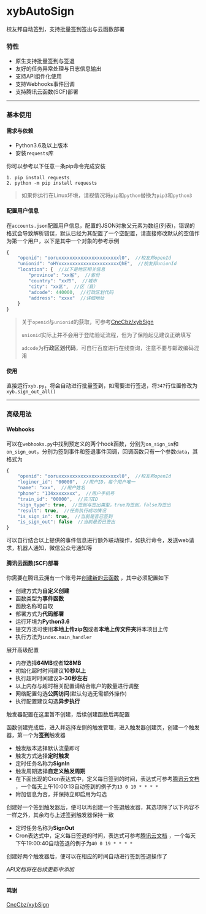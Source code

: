 # xybAutoSign
校友邦自动签到，支持批量签到签出与云函数部署

### 特性

- 原生支持批量签到与签退
- 友好的任务异常处理与日志信息输出
- 支持API组件化使用
- 支持Webhooks事件回调
- 支持腾讯云函数(SCF)部署

-----

### 基本使用

#### 需求与依赖

- Python3.6及以上版本
- 安装`requests`库

你可以参考以下任意一条pip命令完成安装

```
1. pip install requests
2. python -m pip install requests
```

> 如果你运行在Linux环境，请视情况将`pip`和`python`替换为`pip3`和`python3`

#### 配置用户信息

在`accounts.json`配置用户信息，配置的JSON对象父元素为数组(列表)，错误的格式会导致解析错误，默认已经为其配置了一个空配置，请直接修改默认的空值作为第一个用户，以下是其中一个对象的参考示例

```javascript
{
    "openid": "ooruxxxxxxxxxxxxxxxxxxxxxxl0",  //校友邦openId
    "unionid": "oHYxxxxxxxxxxxxxxxxxxxxxxQhE",  //校友邦unionId
    "location": {  //以下是地区相关信息
        "province": "xx省",  //省份
        "country": "xx市",  //城市
        "city": "xx区",  //区（县）
        "adcode": 440000,  //行政区划代码
        "address": "xxxx"  //详细地址
    }
}
```

> 关于`openid`与`unionid`的获取，可参考[CncCbz/xybSign](https://github.com/CncCbz/xybSign/blob/main/README.md)
>
> `unionid`实际上并不会用于登陆验证流程，但为了保险起见建议正确填写
>
> `adcode`为**行政区划代码**，可自行百度进行在线查询，注意不要与邮政编码混淆

#### 使用

直接运行`xyb.py`，将会自动进行批量签到，如需要进行签退，将`347`行位置修改为`xyb.sign_out_all()`

-----

### 高级用法

#### Webhooks

可以在`webhooks.py`中找到预定义的两个hook函数，分别为`on_sign_in`和`on_sign_out`，分别为签到事件和签退事件回调，回调函数只有一个参数`data`，其格式为

```javascript
{
    "openid": "ooruxxxxxxxxxxxxxxxxxxxxxxl0",  //校友邦openId
    "loginer_id": "00000",  //用户ID，每个用户唯一
    "name": "xxx",  //用户姓名
    "phone": "134xxxxxxxx",  //用户手机号
    "train_id": "00000",  //实习ID
    "sign_type": true,  //签到与签出类型，true为签到，false为签出
    "result": true,  //任务执行成功情况
    "is_sign_in": true,  //当前是否已签到
    "is_sign_out": false  //当前是否已签出
}
```

可以自行结合以上提供的事件信息进行额外联动操作，如执行命令，发送web请求，机器人通知，微信公众号通知等

#### 腾讯云函数(SCF)部署

你需要在腾讯云拥有一个账号并[创建新的云函数](https://console.cloud.tencent.com/scf/list-create) ，其中必须配置如下

- 创建方式为**自定义创建**
- 函数类型为**事件函数**
- 函数名称可自取
- 部署方式为**代码部署**
- 运行环境为**Python3.6**
- 提交方法可使用**本地上传zip包**或者**本地上传文件夹**将本项目上传
- 执行方法为`index.main_handler`

展开高级配置

- 内存选择**64MB**或者**128MB**
- 初始化超时时间建议**10秒以上**
- 执行超时时间建议**3-30秒左右**
- 以上内存与超时相关配置请结合账户的数量进行调整
- 网络配置勾选**公网访问**(默认勾选无需额外操作)
- 执行配置建议勾选**异步执行**

触发器配置在这里暂不创建，后续创建函数后再配置

函数创建完成后，进入并选择左侧的触发管理，进入触发器创建页，创建一个触发器，第一个为**签到**触发器

- 触发版本选择默认流量即可
- 触发方式选择**定时触发**
- 定时任务名称为**SignIn**
- 触发周期选择**自定义触发周期**
- 在下面出现的Cron表达式中，定义每日签到的时间，表达式可参考[腾讯云文档](https://cloud.tencent.com/document/product/583/9708) ，一个每天上午10:00:13自动签到的例子为`13 0 10 * * * *`
- 附加信息为否，并保持立即启用为勾选

创建好一个签到触发器后，便可以再创建一个签退触发器，其选项除了以下内容不一样之外，其余均与上述签到触发器保持一致

- 定时任务名称为**SignOut**
- Cron表达式中，定义每日签退的时间，表达式可参考[腾讯云文档](https://cloud.tencent.com/document/product/583/9708) ，一个每天下午19:00:40自动签退的例子为`40 0 19 * * * *`

创建好两个触发器后，便可以在相应的时间自动进行签到签退操作了

*API文档将在后续更新中添加*

-----

#### 鸣谢

[CncCbz/xybSign](https://github.com/CncCbz/xybSign)

